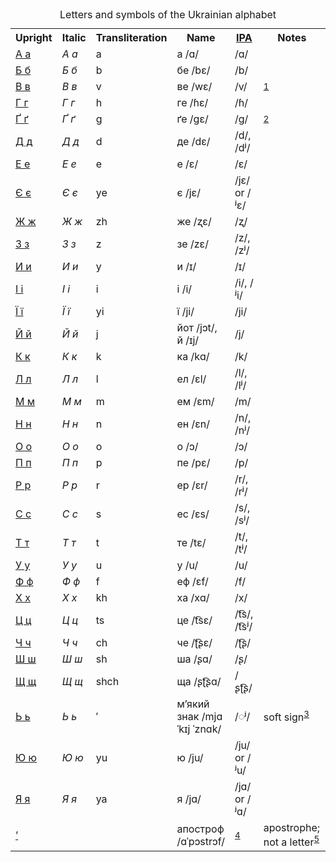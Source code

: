 <table>
<caption>Letters and symbols of the Ukrainian alphabet</caption>
<tr>
<th>Upright</th>
<th>Italic</th>
<th>Transliteration</th>
<th>Name</th>
<th><a href="/wiki/Wikipedia:IPA_for_Ukrainian" title="Wikipedia:IPA for Ukrainian" class="mw-redirect">IPA</a></th>
<th>Notes</th>
</tr>
<tr>
<td><a href="/wiki/%D0%90" title="А" class="mw-redirect">А а</a></td>
<td><i>А а</i></td>
<td>a</td>
<td>а <span title="Representation in the International Phonetic Alphabet (IPA)" class="IPA">/ɑ/</span></td>
<td><span title="Representation in the International Phonetic Alphabet (IPA)" class="IPA">/ɑ/</span></td>
<td></td>
</tr>
<tr>
<td><a href="/wiki/%D0%91" title="Б" class="mw-redirect">Б б</a></td>
<td><i>Б б</i></td>
<td>b</td>
<td>бе <span title="Representation in the International Phonetic Alphabet (IPA)" class="IPA">/bɛ/</span></td>
<td><span title="Representation in the International Phonetic Alphabet (IPA)" class="IPA">/b/</span></td>
<td></td>
</tr>
<tr>
<td><a href="/wiki/%D0%92" title="В" class="mw-redirect">В в</a></td>
<td><i>В в</i></td>
<td>v</td>
<td>ве <span title="Representation in the International Phonetic Alphabet (IPA)" class="IPA">/wɛ/</span></td>
<td><span title="Representation in the International Phonetic Alphabet (IPA)" class="IPA">/v/</span></td>
<td><sup class="reference plainlinks nourlexpansion" id="ref_1b"><a href="#endnote_1b">1</a></sup></td>
</tr>
<tr>
<td><a href="/wiki/%D0%93" title="Г" class="mw-redirect">Г г</a></td>
<td><i>Г г</i></td>
<td>h</td>
<td>ге <span title="Representation in the International Phonetic Alphabet (IPA)" class="IPA">/ɦɛ/</span></td>
<td><span title="Representation in the International Phonetic Alphabet (IPA)" class="IPA">/ɦ/</span></td>
<td></td>
</tr>
<tr>
<td><a href="/wiki/%D2%90" title="Ґ" class="mw-redirect">Ґ ґ</a></td>
<td><i>Ґ ґ</i></td>
<td>g</td>
<td>ґе <span title="Representation in the International Phonetic Alphabet (IPA)" class="IPA">/ɡɛ/</span></td>
<td><span title="Representation in the International Phonetic Alphabet (IPA)" class="IPA">/ɡ/</span></td>
<td><sup class="reference plainlinks nourlexpansion" id="ref_2b"><a href="#endnote_2b">2</a></sup></td>
</tr>
<tr>
<td><a href="/wiki/%D0%94" title="Д" class="mw-redirect">Д д</a></td>
<td><i>Д д</i></td>
<td>d</td>
<td>де <span title="Representation in the International Phonetic Alphabet (IPA)" class="IPA">/dɛ/</span></td>
<td><span title="Representation in the International Phonetic Alphabet (IPA)" class="IPA">/d/</span>, <span title="Representation in the International Phonetic Alphabet (IPA)" class="IPA">/dʲ/</span></td>
<td></td>
</tr>
<tr>
<td><a href="/wiki/%D0%95" title="Е" class="mw-redirect">Е е</a></td>
<td><i>Е е</i></td>
<td>e</td>
<td>е <span title="Representation in the International Phonetic Alphabet (IPA)" class="IPA">/ɛ/</span></td>
<td><span title="Representation in the International Phonetic Alphabet (IPA)" class="IPA">/ɛ/</span></td>
<td></td>
</tr>
<tr>
<td><a href="/wiki/%D0%84" title="Є" class="mw-redirect">Є є</a></td>
<td><i>Є є</i></td>
<td>ye</td>
<td>є <span title="Representation in the International Phonetic Alphabet (IPA)" class="IPA">/jɛ/</span></td>
<td><span title="Representation in the International Phonetic Alphabet (IPA)" class="IPA">/jɛ/</span> or <span title="Representation in the International Phonetic Alphabet (IPA)" class="IPA">/ʲɛ/</span></td>
<td></td>
</tr>
<tr>
<td><a href="/wiki/%D0%96" title="Ж" class="mw-redirect">Ж ж</a></td>
<td><i>Ж ж</i></td>
<td>zh</td>
<td>же <span title="Representation in the International Phonetic Alphabet (IPA)" class="IPA">/ʐɛ/</span></td>
<td><span title="Representation in the International Phonetic Alphabet (IPA)" class="IPA">/ʐ/</span></td>
<td></td>
</tr>
<tr>
<td><a href="/wiki/%D0%97" title="З" class="mw-redirect">З з</a></td>
<td><i>З з</i></td>
<td>z</td>
<td>зе <span title="Representation in the International Phonetic Alphabet (IPA)" class="IPA">/zɛ/</span></td>
<td><span title="Representation in the International Phonetic Alphabet (IPA)" class="IPA">/z/</span>, <span title="Representation in the International Phonetic Alphabet (IPA)" class="IPA">/zʲ/</span></td>
<td></td>
</tr>
<tr>
<td><a href="/wiki/%D0%98" title="И" class="mw-redirect">И и</a></td>
<td><i>И и</i></td>
<td>y</td>
<td>и <span title="Representation in the International Phonetic Alphabet (IPA)" class="IPA">/ɪ/</span></td>
<td><span title="Representation in the International Phonetic Alphabet (IPA)" class="IPA">/ɪ/</span></td>
<td></td>
</tr>
<tr>
<td><a href="/wiki/%D0%86" title="І" class="mw-redirect">І і</a></td>
<td><i>І і</i></td>
<td>i</td>
<td>і <span title="Representation in the International Phonetic Alphabet (IPA)" class="IPA">/i/</span></td>
<td><span title="Representation in the International Phonetic Alphabet (IPA)" class="IPA">/i/</span>, <span title="Representation in the International Phonetic Alphabet (IPA)" class="IPA">/ʲi/</span></td>
<td></td>
</tr>
<tr>
<td><a href="/wiki/%D0%87" title="Ї" class="mw-redirect">Ї ї</a></td>
<td><i>Ї ї</i></td>
<td>yi</td>
<td>ї <span title="Representation in the International Phonetic Alphabet (IPA)" class="IPA">/ji/</span></td>
<td><span title="Representation in the International Phonetic Alphabet (IPA)" class="IPA">/ji/</span></td>
<td></td>
</tr>
<tr>
<td><a href="/wiki/%D0%99" title="Й" class="mw-redirect">Й й</a></td>
<td><i>Й й</i></td>
<td>j</td>
<td>йот <span title="Representation in the International Phonetic Alphabet (IPA)" class="IPA">/jɔt/</span>, й <span title="Representation in the International Phonetic Alphabet (IPA)" class="IPA">/ɪj/</span></td>
<td><span title="Representation in the International Phonetic Alphabet (IPA)" class="IPA">/j/</span></td>
<td></td>
</tr>
<tr>
<td><a href="/wiki/%D0%9A" title="К" class="mw-redirect">К к</a></td>
<td><i>К к</i></td>
<td>k</td>
<td>ка <span title="Representation in the International Phonetic Alphabet (IPA)" class="IPA">/kɑ/</span></td>
<td><span title="Representation in the International Phonetic Alphabet (IPA)" class="IPA">/k/</span></td>
<td></td>
</tr>
<tr>
<td><a href="/wiki/%D0%9B" title="Л" class="mw-redirect">Л л</a></td>
<td><i>Л л</i></td>
<td>l</td>
<td>ел <span title="Representation in the International Phonetic Alphabet (IPA)" class="IPA">/ɛl/</span></td>
<td><span title="Representation in the International Phonetic Alphabet (IPA)" class="IPA">/l/</span>, <span title="Representation in the International Phonetic Alphabet (IPA)" class="IPA">/lʲ/</span></td>
<td></td>
</tr>
<tr>
<td><a href="/wiki/%D0%9C" title="М" class="mw-redirect">М м</a></td>
<td><i>М м</i></td>
<td>m</td>
<td>ем <span title="Representation in the International Phonetic Alphabet (IPA)" class="IPA">/ɛm/</span></td>
<td><span title="Representation in the International Phonetic Alphabet (IPA)" class="IPA">/m/</span></td>
<td></td>
</tr>
<tr>
<td><a href="/wiki/%D0%9D" title="Н" class="mw-redirect">Н н</a></td>
<td><i>Н н</i></td>
<td>n</td>
<td>ен <span title="Representation in the International Phonetic Alphabet (IPA)" class="IPA">/ɛn/</span></td>
<td><span title="Representation in the International Phonetic Alphabet (IPA)" class="IPA">/n/</span>, <span title="Representation in the International Phonetic Alphabet (IPA)" class="IPA">/nʲ/</span></td>
<td></td>
</tr>
<tr>
<td><a href="/wiki/%D0%9E" title="О" class="mw-redirect">О о</a></td>
<td><i>О о</i></td>
<td>o</td>
<td>о <span title="Representation in the International Phonetic Alphabet (IPA)" class="IPA">/ɔ/</span></td>
<td><span title="Representation in the International Phonetic Alphabet (IPA)" class="IPA">/ɔ/</span></td>
<td></td>
</tr>
<tr>
<td><a href="/wiki/%D0%9F" title="П" class="mw-redirect">П п</a></td>
<td><i>П п</i></td>
<td>p</td>
<td>пе <span title="Representation in the International Phonetic Alphabet (IPA)" class="IPA">/pɛ/</span></td>
<td><span title="Representation in the International Phonetic Alphabet (IPA)" class="IPA">/p/</span></td>
<td></td>
</tr>
<tr>
<td><a href="/wiki/%D0%A0" title="Р" class="mw-redirect">Р р</a></td>
<td><i>Р р</i></td>
<td>r</td>
<td>ер <span title="Representation in the International Phonetic Alphabet (IPA)" class="IPA">/ɛr/</span></td>
<td><span title="Representation in the International Phonetic Alphabet (IPA)" class="IPA">/r/</span>, <span title="Representation in the International Phonetic Alphabet (IPA)" class="IPA">/rʲ/</span></td>
<td></td>
</tr>
<tr>
<td><a href="/wiki/%D0%A1" title="С" class="mw-redirect">С с</a></td>
<td><i>С с</i></td>
<td>s</td>
<td>ес <span title="Representation in the International Phonetic Alphabet (IPA)" class="IPA">/ɛs/</span></td>
<td><span title="Representation in the International Phonetic Alphabet (IPA)" class="IPA">/s/</span>, <span title="Representation in the International Phonetic Alphabet (IPA)" class="IPA">/sʲ/</span></td>
<td></td>
</tr>
<tr>
<td><a href="/wiki/%D0%A2" title="Т" class="mw-redirect">Т т</a></td>
<td><i>Т т</i></td>
<td>t</td>
<td>те <span title="Representation in the International Phonetic Alphabet (IPA)" class="IPA">/tɛ/</span></td>
<td><span title="Representation in the International Phonetic Alphabet (IPA)" class="IPA">/t/</span>, <span title="Representation in the International Phonetic Alphabet (IPA)" class="IPA">/tʲ/</span></td>
<td></td>
</tr>
<tr>
<td><a href="/wiki/%D0%A3" title="У" class="mw-redirect">У у</a></td>
<td><i>У у</i></td>
<td>u</td>
<td>у <span title="Representation in the International Phonetic Alphabet (IPA)" class="IPA">/u/</span></td>
<td><span title="Representation in the International Phonetic Alphabet (IPA)" class="IPA">/u/</span></td>
<td></td>
</tr>
<tr>
<td><a href="/wiki/%D0%A4" title="Ф" class="mw-redirect">Ф ф</a></td>
<td><i>Ф ф</i></td>
<td>f</td>
<td>еф <span title="Representation in the International Phonetic Alphabet (IPA)" class="IPA">/ɛf/</span></td>
<td><span title="Representation in the International Phonetic Alphabet (IPA)" class="IPA">/f/</span></td>
<td></td>
</tr>
<tr>
<td><a href="/wiki/%D0%A5" title="Х" class="mw-redirect">Х х</a></td>
<td><i>Х х</i></td>
<td>kh</td>
<td>ха <span title="Representation in the International Phonetic Alphabet (IPA)" class="IPA">/xɑ/</span></td>
<td><span title="Representation in the International Phonetic Alphabet (IPA)" class="IPA">/x/</span></td>
<td></td>
</tr>
<tr>
<td><a href="/wiki/%D0%A6" title="Ц" class="mw-redirect">Ц ц</a></td>
<td><i>Ц ц</i></td>
<td>ts</td>
<td>це <span title="Representation in the International Phonetic Alphabet (IPA)" class="IPA">/t͡sɛ/</span></td>
<td><span title="Representation in the International Phonetic Alphabet (IPA)" class="IPA">/t͡s/</span>, <span title="Representation in the International Phonetic Alphabet (IPA)" class="IPA">/t͡sʲ/</span></td>
<td></td>
</tr>
<tr>
<td><a href="/wiki/%D0%A7" title="Ч" class="mw-redirect">Ч ч</a></td>
<td><i>Ч ч</i></td>
<td>ch</td>
<td>че <span title="Representation in the International Phonetic Alphabet (IPA)" class="IPA">/ʈ͡ʂɛ/</span></td>
<td><span title="Representation in the International Phonetic Alphabet (IPA)" class="IPA">/ʈ͡ʂ/</span></td>
<td></td>
</tr>
<tr>
<td><a href="/wiki/%D0%A8" title="Ш" class="mw-redirect">Ш ш</a></td>
<td><i>Ш ш</i></td>
<td>sh</td>
<td>ша <span title="Representation in the International Phonetic Alphabet (IPA)" class="IPA">/ʂɑ/</span></td>
<td><span title="Representation in the International Phonetic Alphabet (IPA)" class="IPA">/ʂ/</span></td>
<td></td>
</tr>
<tr>
<td><a href="/wiki/%D0%A9" title="Щ" class="mw-redirect">Щ щ</a></td>
<td><i>Щ щ</i></td>
<td>shch</td>
<td>ща <span title="Representation in the International Phonetic Alphabet (IPA)" class="IPA">/ʂʈ͡ʂɑ/</span></td>
<td><span title="Representation in the International Phonetic Alphabet (IPA)" class="IPA">/ʂʈ͡ʂ/</span></td>
<td></td>
</tr>
<tr>
<td><a href="/wiki/%D0%AC" title="Ь" class="mw-redirect">Ь ь</a></td>
<td><i>Ь ь</i></td>
<td>′</td>
<td>м’який знак <span title="Representation in the International Phonetic Alphabet (IPA)" class="IPA">/mjɑˈkɪj ˈznɑk/</span></td>
<td><span title="Representation in the International Phonetic Alphabet (IPA)" class="IPA">/◌ʲ/</span></td>
<td>soft sign<sup class="reference plainlinks nourlexpansion" id="ref_3b"><a href="#endnote_3b">3</a></sup></td>
</tr>
<tr>
<td><a href="/wiki/%D0%AE" title="Ю" class="mw-redirect">Ю ю</a></td>
<td><i>Ю ю</i></td>
<td>yu</td>
<td>ю <span title="Representation in the International Phonetic Alphabet (IPA)" class="IPA">/ju/</span></td>
<td><span title="Representation in the International Phonetic Alphabet (IPA)" class="IPA">/ju/</span> or <span title="Representation in the International Phonetic Alphabet (IPA)" class="IPA">/ʲu/</span></td>
<td></td>
</tr>
<tr>
<td><a href="/wiki/%D0%AF" title="Я" class="mw-redirect">Я я</a></td>
<td><i>Я я</i></td>
<td>ya</td>
<td>я <span title="Representation in the International Phonetic Alphabet (IPA)" class="IPA">/jɑ/</span></td>
<td><span title="Representation in the International Phonetic Alphabet (IPA)" class="IPA">/jɑ/</span> or <span title="Representation in the International Phonetic Alphabet (IPA)" class="IPA">/ʲɑ/</span></td>
<td></td>
</tr>
<tr>
<td><a href="/wiki/%E2%80%99" title="’" class="mw-redirect">’</a></td>
<td></td>
<td></td>
<td>апостроф <span title="Representation in the International Phonetic Alphabet (IPA)" class="IPA">/ɑˈpɔstrɔf/</span></td>
<td><sup class="reference plainlinks nourlexpansion" id="ref_4b"><a href="#endnote_4b">4</a></sup></td>
<td>apostrophe; not a letter<sup class="reference plainlinks nourlexpansion" id="ref_5b"><a href="#endnote_5b">5</a></sup></td>
</tr>
</table>